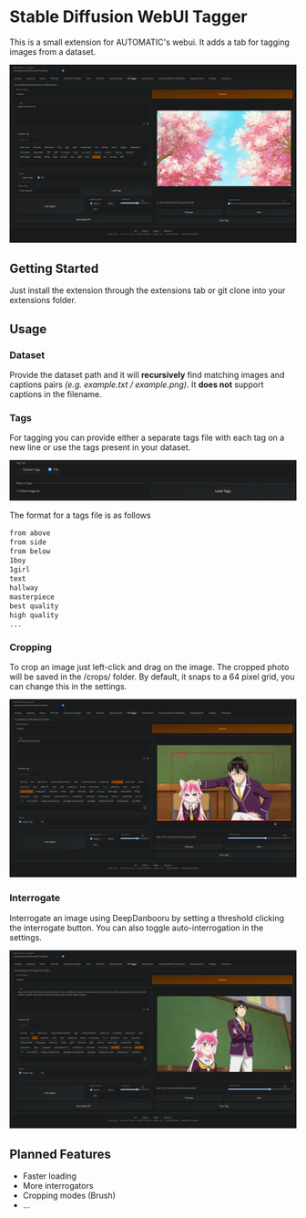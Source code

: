 # Stable Diffusion WebUI Tagger

This is a small extension for AUTOMATIC's webui. It adds a tab for tagging images from a dataset.

![Screenshot of user interface](resources/showcase/screenshot-1.png)

## Getting Started

Just install the extension through the extensions tab or git clone into your extensions folder.

## Usage

### Dataset

Provide the dataset path and it will **recursively** find matching images and captions pairs *(e.g. example.txt / example.png)*. 
It **does not** support captions in the filename.

### Tags

For tagging you can provide either a separate tags file with each tag on a new line or use the tags present in your dataset.

![Screenshot of tagging](resources/showcase/screenshot-4.png)

The format for a tags file is as follows

```
from above
from side
from below
1boy
1girl
text
hallway
masterpiece
best quality
high quality
...
```

### Cropping

To crop an image just left-click and drag on the image. The cropped photo will be saved in
the /crops/ folder. By default, it snaps to a 64 pixel grid, you can change this in the settings.

![Screenshot of cropping](resources/showcase/screenshot-2.png)

### Interrogate

Interrogate an image using DeepDanbooru by setting a threshold clicking the interrogate button. You can also toggle auto-interrogation in the settings.

![Screenshot of interrogate](resources/showcase/screenshot-3.png)

## Planned Features

- Faster loading
- More interrogators
- Cropping modes (Brush)
- ...
